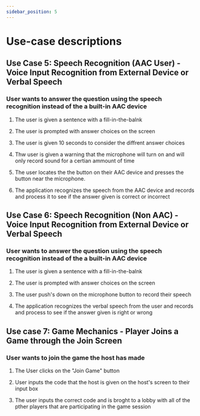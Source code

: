 ```yaml
---
sidebar_position: 5
---
```


# Use-case descriptions
## Use Case 5: Speech Recognition (AAC User) - Voice Input Recognition from External Device or Verbal Speech 

### User wants to answer the question using the speech recognition instead of the a built-in AAC device 

1. The user is given a sentence with a fill-in-the-balnk 

2. The user is prompted with answer choices on the screen 

3. The user is given 10 seconds to consider the diffrent answer choices

4. Thw user is given a warning that the microphone will turn on and will only record sound for a certian ammount of time 

5. The user locates the the button on their AAC device and presses the button near the microphone.

6. The application recognizes the speech from the AAC device and records and process it to see if the answer given is correct or incorrect


## Use Case 6: Speech Recognition (Non AAC) - Voice Input Recognition from External Device or Verbal Speech 

### User wants to answer the question using the speech recognition instead of the a built-in AAC device 

1. The user is given a sentence with a fill-in-the-balnk 

2. The user is prompted with answer choices on the screen 

3. The user push's down on the microphone button to record their speech

4. The application recognizes the verbal speech from the user and records and process to see if the answer given is right or wrong


## Use case 7: Game Mechanics -  Player Joins a Game through the Join Screen 

### User wants to join the game the host has made 

1. The User clicks on the "Join Game" button 

2. User inputs the code that the host is given on the host's screen to their input box 

3. The user inputs the correct code and is broght to a lobby with all of the pther players that are participating in the game session 


